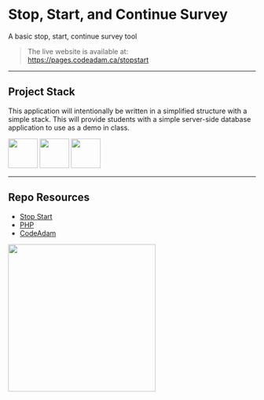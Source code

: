 # Stop, Start, and Continue Survey

A basic stop, start, continue survey tool

> The live website is available at:  
> https://pages.codeadam.ca/stopstart

---

## Project Stack

This application will intentionally be written in a simplified structure with a simple stack. This will provide students with a simple server-side database application to use as a demo in class.

<img src="https://console.codeadam.ca/api/image/php" width="60"> <img src="https://console.codeadam.ca/api/image/mysql" width="60"> <img src="https://console.codeadam.ca/api/image/w3css" width="60">

---

## Repo Resources

- [Stop Start]([https://flow.brickmmo.com](https://pages.codeadam.ca/stopstart))
- [PHP](https://php.net)
- [CodeAdam](https://codeadam.ca)

<a href="https://brickmmo.com">
<img src="https://brickmmo.com/images/brickmmo-logo-horizontal.jpg" width="300">
</a>

